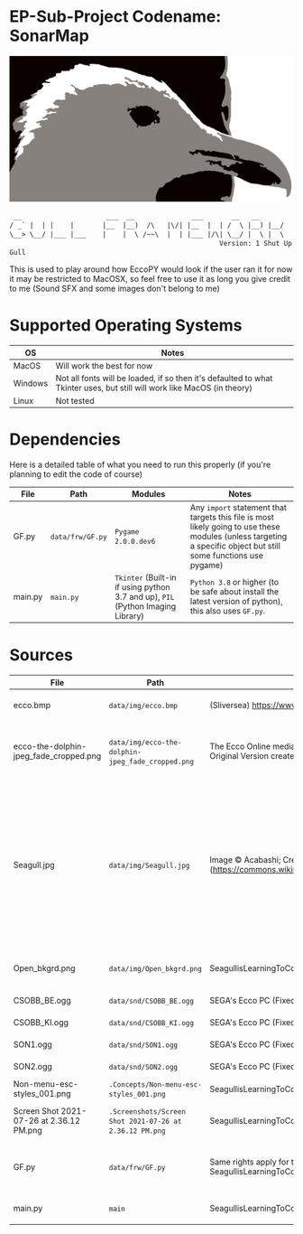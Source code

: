 # EP-Sub-Project Codename: SonarMap
![GullFrameworkImage](https://github.com/SeagullisLearningToCode/EccoPY_Codename_Sonar/blob/master/data/img/Seagull.jpg)
````
 __                     ___  __              ___       __   __
/ _` |  | |    |       |__  |__)  /\   |\/| |__  |  | /  \ |__) |__/
\__> \__/ |___ |___    |    |  \ /~~\  |  | |___ |/\| \__/ |  \ |  \
                                                    Version: 1 Shut Up Gull
````
This is used to play around how EccoPY would look if the user ran it for now it may be restricted to MacOSX, so feel free to use it as long you give credit to me (Sound SFX and some images don't belong to me)

# Supported Operating Systems

OS | Notes |
---|-------|
MacOS | Will work the best for now |
Windows | Not all fonts will be loaded, if so then it's defaulted to what Tkinter uses, but still will work like MacOS (in theory)|
Linux | Not tested |

# Dependencies
Here is a detailed table of what you need to run this properly (if you're planning to edit the code of course)

File | Path            | Modules  | Notes  
-----|-----------------|----------|---------|
GF.py| `data/frw/GF.py` | `Pygame 2.0.0.dev6`| Any `import` statement that targets this file is most likely going to use these modules (unless targeting a specific object but still some functions use pygame)
main.py| `main.py` | `Tkinter` (Built-in if using python 3.7 and up), `PIL` (Python Imaging Library)| `Python 3.8` or higher (to be safe about install the latest version of python), this also uses `GF.py`.

# Sources
File | Path | Source / Credit | Notes                  
-----|------|-------|---------|
ecco.bmp | `data/img/ecco.bmp` |(Sliversea) https://www.spriters-resource.com/genesis_32x_scd/ecco1/sheet/65574/ | This came from The Spriters Resource.
ecco-the-dolphin-jpeg_fade_cropped.png | `data/img/ecco-the-dolphin-jpeg_fade_cropped.png` | The Ecco Online media restoration community (https://eccothedolphin.online/media-restoration/) <br /> Original Version created by Boris Vanjello (Cover art for the Western release of the 1992 game) | I added in a fade effect and cropped the image (more additions will be made to it soon)
Seagull.jpg | `data/img/Seagull.jpg` | Image © Acabashi; Creative Commons CC-BY-SA 4.0; Source: Wikimedia Commons (https://commons.wikimedia.org/wiki/File:Herring_gull_seagull_at_Broadstairs,_Kent,_England_06.jpg) | Image Modified by using GIMP 2.10 and a plugin called "GIMIC". Cropped (also changed the leveling) the original image Applied a Greyscale filter and GIMIC's Cutout Feature. CC-BY-SA License 4.0 (inherited from the Original Author).
Open_bkgrd.png | `data/img/Open_bkgrd.png` | SeagullisLearningToCode | Feel free to use it Location (Panama City, FL) Public Domain
CSOBB_BE.ogg | `data/snd/CSOBB_BE.ogg` | SEGA's Ecco PC (Fixed and Enchanced Edition) Developed by Novotrade | File located in `DATA/CSSOB_BE.WAV`
CSOBB_KI.ogg | `data/snd/CSOBB_KI.ogg` | SEGA's Ecco PC (Fixed and Enchanced Edition) Developed by Novotrade | File located in `DATA/CSSOB_KI.WAV`
SON1.ogg | `data/snd/SON1.ogg` | SEGA's Ecco PC (Fixed and Enchanced Edition) Developed by Novotrade | File located in `DATA/SON1.WAV`
SON2.ogg | `data/snd/SON2.ogg` | SEGA's Ecco PC (Fixed and Enchanced Edition) Developed by Novotrade | File located in `DATA/SON2.WAV`
Non-menu-esc-styles_001.png | `.Concepts/Non-menu-esc-styles_001.png` | SeagullisLearningToCode | This goes with `Open_Bkgrd.png`
Screen Shot 2021-07-26 at 2.36.12 PM.png | `.Screenshots/Screen Shot 2021-07-26 at 2.36.12 PM.png` | SeagullisLearningToCode | This also goes with `Non-menu-esc-styles_001.png`
GF.py | `data/frw/GF.py` | Same rights apply for the ascii art (`Seagull.jpg`) but the code is mainly made by SeagullisLearningToCode | Feel free to use it as long as you give credit to me and others who forked it
main.py | `main` | SeagullisLearningToCode | Applies to `GF.py` except for the ascii art